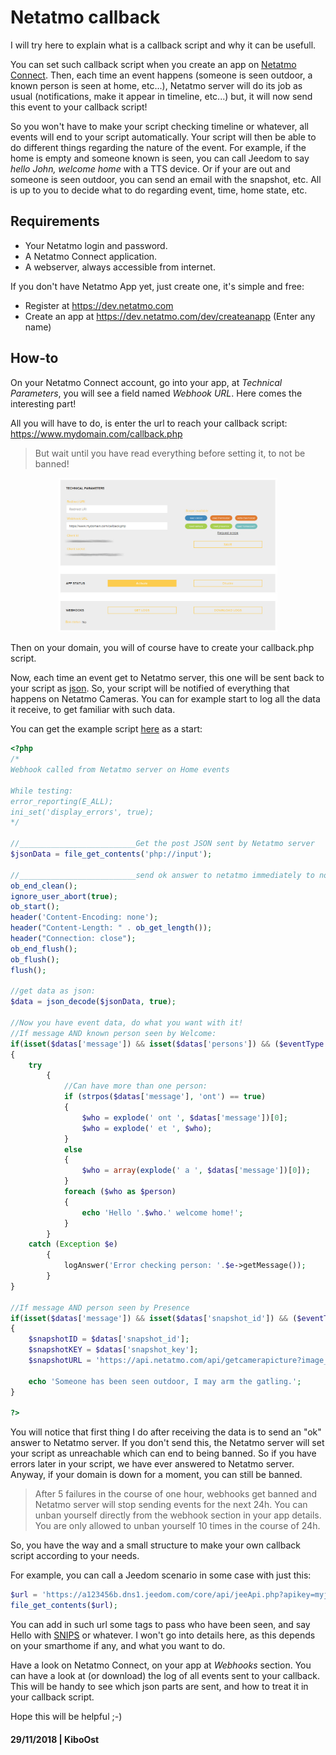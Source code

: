 

# Netatmo callback

I will try here to explain what is a callback script and why it can be usefull.

You can set such callback script when you create an app on [Netatmo Connect](https://dev.netatmo.com/). Then, each time an event happens (someone is seen outdoor, a known person is seen at home, etc...), Netatmo server will do its job as usual (notifications, make it appear in timeline, etc...) but, it will now send this event to your callback script!

So you won't have to make your script checking timeline or whatever, all events will end to your script automatically. Your script will then be able to do different things regarding the nature of the event. For example, if the home is empty and someone known is seen, you can call Jeedom to say *hello John, welcome home* with a TTS device. Or if your are out and someone is seen outdoor, you can send an email with the snapshot, etc. All is up to you to decide what to do regarding event, time, home state, etc.

## Requirements

- Your Netatmo login and password.
- A Netatmo Connect application.
- A webserver, always accessible from internet.

If you don't have Netatmo App yet, just create one, it's simple and free:

- Register at https://dev.netatmo.com
- Create an app at https://dev.netatmo.com/dev/createanapp (Enter any name)

## How-to

On your Netatmo Connect account, go into your app, at *Technical Parameters*, you will see a field named *Webhook URL*. Here comes the interesting part!

All you will have to do, is enter the url to reach your callback script:
https://www.mydomain.com/callback.php

>But wait until you have read everything before setting it, to not be banned!

<p align="center"><img src="NetConnect.jpg" width="350"></p>

Then on your domain, you will of course have to create your callback.php script.

Now, each time an event get to Netatmo server, this one will be sent back to your script as [json](https://www.w3schools.com/whatis/whatis_json.asp). So, your script will be notified of everything that happens on Netatmo Cameras. You can for example start to log all the data it receive, to get familiar with such data.

You can get the example script [here](callback.php) as a start:

```php
<?php
/*
Webhook called from Netatmo server on Home events

While testing:
error_reporting(E_ALL);
ini_set('display_errors', true);
*/

//__________________________Get the post JSON sent by Netatmo server
$jsonData = file_get_contents('php://input');

//__________________________send ok answer to netatmo immediately to not be banned:
ob_end_clean();
ignore_user_abort(true);
ob_start();
header('Content-Encoding: none');
header("Content-Length: " . ob_get_length());
header("Connection: close");
ob_end_flush();
ob_flush();
flush();

//get data as json:
$data = json_decode($jsonData, true);

//Now you have event data, do what you want with it!
//If message AND known person seen by Welcome:
if(isset($datas['message']) && isset($datas['persons']) && ($eventType == 'person'))
{
    try
        {
            //Can have more than one person:
            if (strpos($datas['message'], 'ont') == true)
            {
                $who = explode(' ont ', $datas['message'])[0];
                $who = explode(' et ', $who);
            }
            else
            {
                $who = array(explode(' a ', $datas['message'])[0]);
            }
            foreach ($who as $person)
            {
                echo 'Hello '.$who.' welcome home!';
            }
        }
    catch (Exception $e)
        {
            logAnswer('Error checking person: '.$e->getMessage());
        }
}

//If message AND person seen by Presence
if(isset($datas['message']) && isset($datas['snapshot_id']) && ($eventType == 'human'))
{
    $snapshotID = $datas['snapshot_id'];
    $snapshotKEY = $datas['snapshot_key'];
    $snapshotURL = 'https://api.netatmo.com/api/getcamerapicture?image_id='.$snapshotID.'&key='.$snapshotKEY;

    echo 'Someone has been seen outdoor, I may arm the gatling.';
}

?>
```

You will notice that first thing I do after receiving the data is to send an "ok" answer to Netatmo server. If you don't send this, the Netatmo server will set your script as unreachable which can end to being banned. So if you have errors later in your script, we have ever answered to Netatmo server. Anyway, if your domain is down for a moment, you can still be banned.

>After 5 failures in the course of one hour, webhooks get banned and Netatmo server will stop sending events for the next 24h. You can unban yourself directly from the webhook section in your app details. You are only allowed to unban yourself 10 times in the course of 24h.

So, you have the way and a small structure to make your own callback script according to your needs.

For example, you can call a Jeedom scenario in some case with just this:

```php
$url = 'https://a123456b.dns1.jeedom.com/core/api/jeeApi.php?apikey=myjeedomapikey&type=scenario&id=00&action=start';
file_get_contents($url);
```
You can add in such url some tags to pass who have been seen, and say Hello with [SNIPS](https://github.com/KiboOst/SNIPS-Tips) or whatever. I won't go into details here, as this depends on your smarthome if any, and what you want to do.

Have a look on Netatmo Connect, on your app at *Webhooks* section. You can have a look at (or download) the log of all events sent to your callback. This will be handy to see which json parts are sent, and how to treat it in your callback script.

Hope this will be helpful ;-)


#### 29/11/2018 | KiboOst
